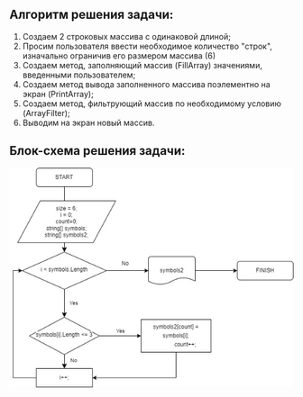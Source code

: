 ## Алгоритм решения задачи:
1. Создаем 2 строковых массива с одинаковой длиной;
2. Просим пользователя ввести необходимое количество "строк", изначально ограничив его размером массива (6)
3. Создаем метод, заполняющий массив (FillArray) значениями, введенными пользователем;
3. Создаем метод вывода заполненного массива поэлементно на экран (PrintArray);
4. Создаем метод, фильтрующий массив по необходимому условию (ArrayFilter);
5. Выводим на экран новый массив.


## Блок-схема решения задачи:
![image](https://github.com/AlyonaTru/TestFirstQuarter/blob/main/%D0%B8%D1%82%D0%BE%D0%B3%D0%BE%D0%B2%D0%B0%D1%8F%20%D0%B7%D0%B0%D0%B4%D0%B0%D1%87%D0%BA%D0%B0.jpg)


